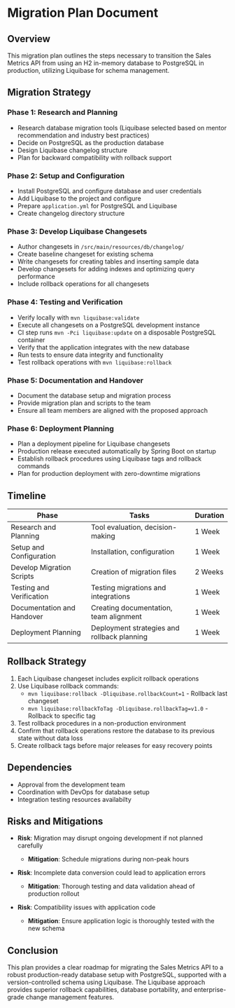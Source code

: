 # Migration Plan Document

## Overview
This migration plan outlines the steps necessary to transition the Sales Metrics API from using an H2 in-memory database to PostgreSQL in production, utilizing Liquibase for schema management.

## Migration Strategy

### Phase 1: Research and Planning
- Research database migration tools (Liquibase selected based on mentor recommendation and industry best practices)
- Decide on PostgreSQL as the production database
- Design Liquibase changelog structure
- Plan for backward compatibility with rollback support

### Phase 2: Setup and Configuration
- Install PostgreSQL and configure database and user credentials
- Add Liquibase to the project and configure
- Prepare `application.yml` for PostgreSQL and Liquibase
- Create changelog directory structure

### Phase 3: Develop Liquibase Changesets
- Author changesets in `/src/main/resources/db/changelog/`
- Create baseline changeset for existing schema
- Write changesets for creating tables and inserting sample data
- Develop changesets for adding indexes and optimizing query performance
- Include rollback operations for all changesets

### Phase 4: Testing and Verification
- Verify locally with `mvn liquibase:validate`
- Execute all changesets on a PostgreSQL development instance
- CI step runs `mvn -Pci liquibase:update` on a disposable PostgreSQL container
- Verify that the application integrates with the new database
- Run tests to ensure data integrity and functionality
- Test rollback operations with `mvn liquibase:rollback`

### Phase 5: Documentation and Handover
- Document the database setup and migration process 
- Provide migration plan and scripts to the team
- Ensure all team members are aligned with the proposed approach

### Phase 6: Deployment Planning
- Plan a deployment pipeline for Liquibase changesets
- Production release executed automatically by Spring Boot on startup
- Establish rollback procedures using Liquibase tags and rollback commands
- Plan for production deployment with zero-downtime migrations

## Timeline

| Phase | Tasks | Duration |
|-------|-------|----------|
| Research and Planning | Tool evaluation, decision-making | 1 Week |
| Setup and Configuration | Installation, configuration | 1 Week |
| Develop Migration Scripts | Creation of migration files | 2 Weeks |
| Testing and Verification | Testing migrations and integrations | 1 Week |
| Documentation and Handover | Creating documentation, team alignment | 1 Week |
| Deployment Planning | Deployment strategies and rollback planning | 1 Week |

## Rollback Strategy

1. Each Liquibase changeset includes explicit rollback operations
2. Use Liquibase rollback commands:
   - `mvn liquibase:rollback -Dliquibase.rollbackCount=1` - Rollback last changeset
   - `mvn liquibase:rollbackToTag -Dliquibase.rollbackTag=v1.0` - Rollback to specific tag
3. Test rollback procedures in a non-production environment
4. Confirm that rollback operations restore the database to its previous state without data loss
5. Create rollback tags before major releases for easy recovery points

## Dependencies

- Approval from the development team
- Coordination with DevOps for database setup
- Integration testing resources availabilty

## Risks and Mitigations

- **Risk**: Migration may disrupt ongoing development if not planned carefully
  - **Mitigation**: Schedule migrations during non-peak hours

- **Risk**: Incomplete data conversion could lead to application errors
  - **Mitigation**: Thorough testing and data validation ahead of production rollout

- **Risk**: Compatibility issues with application code
  - **Mitigation**: Ensure application logic is thoroughly tested with the new schema

## Conclusion

This plan provides a clear roadmap for migrating the Sales Metrics API to a robust production-ready database setup with PostgreSQL, supported with a version-controlled schema using Liquibase. The Liquibase approach provides superior rollback capabilities, database portability, and enterprise-grade change management features.
